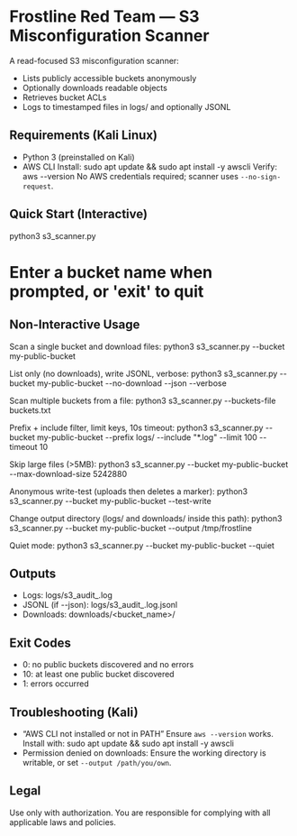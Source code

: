 # Frostline Red Team — S3 Misconfiguration Scanner

A read-focused S3 misconfiguration scanner:

- Lists publicly accessible buckets anonymously
- Optionally downloads readable objects
- Retrieves bucket ACLs
- Logs to timestamped files in logs/ and optionally JSONL

## Requirements (Kali Linux)

- Python 3 (preinstalled on Kali)
- AWS CLI
  Install:
    sudo apt update && sudo apt install -y awscli
  Verify:
    aws --version
No AWS credentials required; scanner uses `--no-sign-request`.

## Quick Start (Interactive)

python3 s3_scanner.py

# Enter a bucket name when prompted, or 'exit' to quit

## Non-Interactive Usage

Scan a single bucket and download files:
python3 s3_scanner.py --bucket my-public-bucket

List only (no downloads), write JSONL, verbose:
python3 s3_scanner.py --bucket my-public-bucket --no-download --json --verbose

Scan multiple buckets from a file:
python3 s3_scanner.py --buckets-file buckets.txt

Prefix + include filter, limit keys, 10s timeout:
python3 s3_scanner.py --bucket my-public-bucket --prefix logs/ --include "*.log" --limit 100 --timeout 10

Skip large files (>5MB):
python3 s3_scanner.py --bucket my-public-bucket --max-download-size 5242880

Anonymous write-test (uploads then deletes a marker):
python3 s3_scanner.py --bucket my-public-bucket --test-write

Change output directory (logs/ and downloads/ inside this path):
python3 s3_scanner.py --bucket my-public-bucket --output /tmp/frostline

Quiet mode:
python3 s3_scanner.py --bucket my-public-bucket --quiet

## Outputs

- Logs: logs/s3_audit_<timestamp>.log
- JSONL (if --json): logs/s3_audit_<timestamp>.log.jsonl
- Downloads: downloads/<bucket_name>/

## Exit Codes

- 0: no public buckets discovered and no errors
- 10: at least one public bucket discovered
- 1: errors occurred

## Troubleshooting (Kali)

- “AWS CLI not installed or not in PATH”
  Ensure `aws --version` works. Install with:
    sudo apt update && sudo apt install -y awscli
- Permission denied on downloads:
  Ensure the working directory is writable, or set `--output /path/you/own`.

## Legal

Use only with authorization. You are responsible for complying with all applicable laws and policies.
